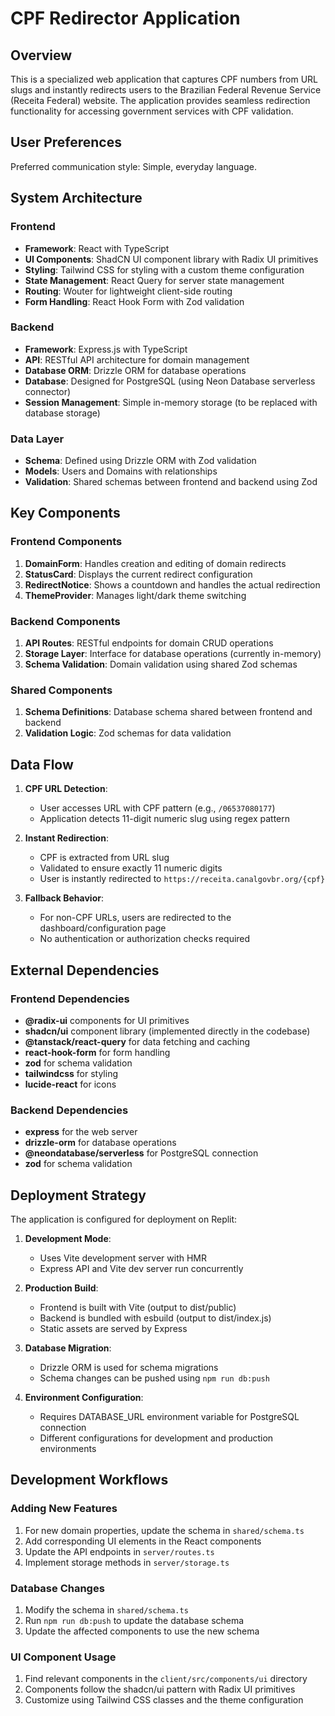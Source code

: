 # CPF Redirector Application

## Overview

This is a specialized web application that captures CPF numbers from URL slugs and instantly redirects users to the Brazilian Federal Revenue Service (Receita Federal) website. The application provides seamless redirection functionality for accessing government services with CPF validation.

## User Preferences

Preferred communication style: Simple, everyday language.

## System Architecture

### Frontend
- **Framework**: React with TypeScript
- **UI Components**: ShadCN UI component library with Radix UI primitives
- **Styling**: Tailwind CSS for styling with a custom theme configuration
- **State Management**: React Query for server state management
- **Routing**: Wouter for lightweight client-side routing
- **Form Handling**: React Hook Form with Zod validation

### Backend
- **Framework**: Express.js with TypeScript
- **API**: RESTful API architecture for domain management
- **Database ORM**: Drizzle ORM for database operations
- **Database**: Designed for PostgreSQL (using Neon Database serverless connector)
- **Session Management**: Simple in-memory storage (to be replaced with database storage)

### Data Layer
- **Schema**: Defined using Drizzle ORM with Zod validation
- **Models**: Users and Domains with relationships
- **Validation**: Shared schemas between frontend and backend using Zod

## Key Components

### Frontend Components
1. **DomainForm**: Handles creation and editing of domain redirects
2. **StatusCard**: Displays the current redirect configuration
3. **RedirectNotice**: Shows a countdown and handles the actual redirection
4. **ThemeProvider**: Manages light/dark theme switching

### Backend Components
1. **API Routes**: RESTful endpoints for domain CRUD operations
2. **Storage Layer**: Interface for database operations (currently in-memory)
3. **Schema Validation**: Domain validation using shared Zod schemas

### Shared Components
1. **Schema Definitions**: Database schema shared between frontend and backend
2. **Validation Logic**: Zod schemas for data validation

## Data Flow

1. **CPF URL Detection**:
   - User accesses URL with CPF pattern (e.g., `/06537080177`)
   - Application detects 11-digit numeric slug using regex pattern

2. **Instant Redirection**:
   - CPF is extracted from URL slug
   - Validated to ensure exactly 11 numeric digits
   - User is instantly redirected to `https://receita.canalgovbr.org/{cpf}`

3. **Fallback Behavior**:
   - For non-CPF URLs, users are redirected to the dashboard/configuration page
   - No authentication or authorization checks required

## External Dependencies

### Frontend Dependencies
- **@radix-ui** components for UI primitives
- **shadcn/ui** component library (implemented directly in the codebase)
- **@tanstack/react-query** for data fetching and caching
- **react-hook-form** for form handling
- **zod** for schema validation
- **tailwindcss** for styling
- **lucide-react** for icons

### Backend Dependencies
- **express** for the web server
- **drizzle-orm** for database operations
- **@neondatabase/serverless** for PostgreSQL connection
- **zod** for schema validation

## Deployment Strategy

The application is configured for deployment on Replit:

1. **Development Mode**:
   - Uses Vite development server with HMR
   - Express API and Vite dev server run concurrently

2. **Production Build**:
   - Frontend is built with Vite (output to dist/public)
   - Backend is bundled with esbuild (output to dist/index.js)
   - Static assets are served by Express

3. **Database Migration**:
   - Drizzle ORM is used for schema migrations
   - Schema changes can be pushed using `npm run db:push`

4. **Environment Configuration**:
   - Requires DATABASE_URL environment variable for PostgreSQL connection
   - Different configurations for development and production environments

## Development Workflows

### Adding New Features
1. For new domain properties, update the schema in `shared/schema.ts`
2. Add corresponding UI elements in the React components
3. Update the API endpoints in `server/routes.ts`
4. Implement storage methods in `server/storage.ts`

### Database Changes
1. Modify the schema in `shared/schema.ts`
2. Run `npm run db:push` to update the database schema
3. Update the affected components to use the new schema

### UI Component Usage
1. Find relevant components in the `client/src/components/ui` directory
2. Components follow the shadcn/ui pattern with Radix UI primitives
3. Customize using Tailwind CSS classes and the theme configuration